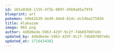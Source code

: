 ```yaml
---
id: 165a93b8-1155-4f5b-9897-d560a85a79f6
blueprint: art
pokemon: b9b62b39-ded9-44e0-814c-dc54ba275856
title: Alakazam
image: 065.png
author: 4d8d6ede-5963-429f-9c2f-74b897007e0c
updated_by: 4d8d6ede-5963-429f-9c2f-74b897007e0c
updated_at: 1716434382
---
```

